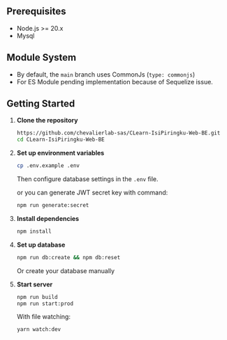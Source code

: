 ## Prerequisites

- Node.js >= 20.x
- Mysql

## Module System

- By default, the `main` branch uses CommonJs (`type: commonjs`)
- For ES Module pending implementation because of Sequelize issue.

## Getting Started

1. **Clone the repository**

   ```bash
   https://github.com/chevalierlab-sas/CLearn-IsiPiringku-Web-BE.git
   cd CLearn-IsiPiringku-Web-BE
   ```

2. **Set up environment variables**

   ```bash
   cp .env.example .env
   ```

   Then configure database settings in the `.env` file.

   or you can generate JWT secret key with command:

   ```bash
   npm run generate:secret
   ```

3. **Install dependencies**

   ```bash
   npm install
   ```

4. **Set up database**

   ```bash
   npm run db:create && npm db:reset
   ```

   Or create your database manually

5. **Start server**

   ```bash
   npm run build
   npm run start:prod
   ```

   With file watching:

   ```bash
   yarn watch:dev
   ```
